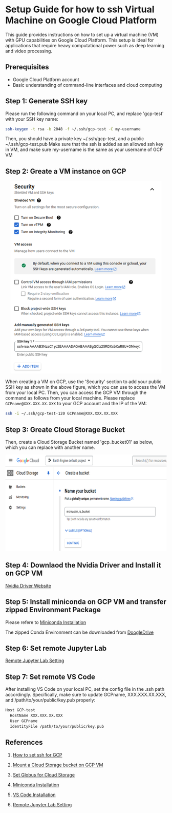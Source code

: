 # Setup Guide for how to ssh Virtual Machine on Google Cloud Platform

This guide provides instructions on how to set up a virtual machine (VM) with GPU capabilities on Google Cloud Platform. This setup is ideal for applications that require heavy computational power such as deep learning and video processing.

## Prerequisites

- Google Cloud Platform account
- Basic understanding of command-line interfaces and cloud computing

## Step 1: Generate SSH key

Please run the following command on your local PC, and replace 'gcp-test' with your SSH key name:

```bash
ssh-keygen -t rsa -b 2048 -f ~/.ssh/gcp-test -C my-username
```
Then, you should have a private key ~/.ssh/gcp-test, and a public ~/.ssh/gcp-test.pub
Make sure that the ssh is added as an allowed ssh key in VM, and make sure my-username is the same as your username of GCP VM

## Step 2: Greate a VM instance on GCP 

<div style="text-align:center;">
  <img src="gcp_vm.png" height="600"/>
</div>

When creating a VM on GCP, use the 'Security' section to add your public SSH key as shown in the above figure, which you can use to access the VM from your local PC. Then, you can access the GCP VM through the command as follows from your local machine. Please replace `GCPname@XXX.XXX.XX.XXX` to your GCP account and the IP of the VM:

```bash
ssh -i ~/.ssh/gcp-test-120 GCPname@XXX.XXX.XX.XXX
```

## Step 3: Greate Cloud Storage Bucket

Then, create a Cloud Storage Bucket named 'gcp_bucket01' as below, which you can replace with another name.
<div style="text-align:center;">
  <img src="gcp_bucket.png" height="300"/>
</div>


<!-- ## Step 4: Mount Cloud Storage Buckets on GCP VM -->

## Step 4: Downlaod the Nvidia Driver and Install it on GCP VM

[Nvidia Driver Website](https://www.nvidia.com/download/index.aspx)


## Step 5: Install miniconda on GCP VM and transfer zipped Environment Package

Please refere to [Miniconda Installation](https://docs.anaconda.com/free/miniconda/index.html)

The zipped Conda Environment can be downloaded from [DoogleDrive](https://drive.google.com/file/d/1FjM1vYWYD46ucTaniQ4vEoOIWSOH2ZUE/view?usp=drive_link)


## Step 6: Set remote Jupyter Lab

[Remote Jupyter Lab Setting](https://www.geeksforgeeks.org/how-to-connect-a-local-jupyterlab-to-a-remote-kernel/)

## Step 7: Set remote VS Code

After installing VS Code on your local PC, set the config file in the .ssh path accordingly. Specifically, make sure to update GCPname, XXX.XXX.XX.XXX, and /path/to/your/public/key.pub properly:

```bash
Host GCP-test
  HostName XXX.XXX.XX.XXX
  User GCPname
  IdentityFile /path/to/your/public/key.pub
```

## References

1. [How to set ssh for GCP](https://www.youtube.com/watch?v=elXJCyBSHUk)

2. [Mount a Cloud Storage bucket on GCP VM](https://cloud.google.com/storage/docs/gcsfuse-quickstart-mount-bucket)

3. [Set Globus for Cloud Storage](https://docs.globus.org/premium-storage-connectors/v5.4/google-cloud-storage/)

4. [Miniconda Installation](https://docs.anaconda.com/free/miniconda/index.html)

5. [VS Code Installation](https://code.visualstudio.com/docs/setup/linux)

6. [Remote Jupyter Lab Setting](https://www.geeksforgeeks.org/how-to-connect-a-local-jupyterlab-to-a-remote-kernel/)

